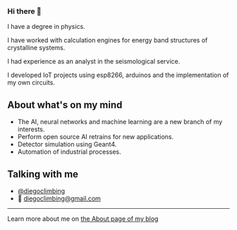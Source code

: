 ### Hi there 👋

I have a degree in physics.

I have worked with calculation engines for energy band structures of crystalline systems.

I had experience as an analyst in the seismological service.

I developed IoT projects using esp8266, arduinos and the implementation of my own circuits.

## About what's on my mind

 - The AI, neural networks and machine learning are a new branch of my interests.
 - Perform open source AI retrains for new applications.
 - Detector simulation using Geant4.
 - Automation of industrial processes.

## Talking with me

- [@diegoclimbing](https://www.instagram.com/diegoclimbing/)
- 💬 diegoclimbing@gmail.com

---

Learn more about me on [the About page of my blog](https://diegoclimbing.wordpress.com/)
